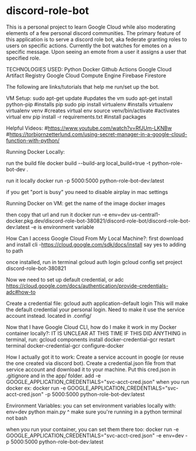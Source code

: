 # discord-role-bot
This is a personal project to learn Google Cloud while also moderating elements of a few personal discord communities.
The primary feature of this application is to serve a discord role bot, aka federate granting roles to users on specific actions.
Currently the bot watches for emotes on a specific message. Upon seeing an emote from a user it assigns a user that specified role.

TECHNOLOGIES USED:
Python
Docker
Github Actions
Google Cloud Artifact Registry
Google Cloud Compute Engine
Firebase Firestore


The following are links/tutorials that help me run/set up the bot.

VM Setup:
sudo apt-get update #updates the vm
sudo apt-get install python-pip #installs pip
sudo pip install virtualenv #installs virtualenv
virtualenv venv #creates virtual env
source venv/bin/activate #activates virtual env
pip install -r requirements.txt #install packages


Helpful Videos:
#https://www.youtube.com/watch?v=RfJUm-LKNBw
#https://torbjornzetterlund.com/using-secret-manager-in-a-google-cloud-function-with-python/



Running Docker Locally:

run the build file
docker build --build-arg local_build=true -t python-role-bot-dev .

run it locally
docker run -p 5000:5000 python-role-bot-dev:latest

if you get "port is busy" you need to disable airplay in mac settings



Running Docker on VM: 
get the name of the image
docker images

then copy that url and run it
docker run -e env=dev us-central1-docker.pkg.dev/discord-role-bot-380821/discord-role-bot/discord-role-bot-dev:latest
-e is environment variable


How Can I access Google Cloud From My Local Machine?:
first download and install cli
-https://cloud.google.com/sdk/docs/install
say yes to adding to path

once installed, run in terminal
gcloud auth login
gcloud config set project discord-role-bot-380821

Now we need to set up default credential, or adc
https://cloud.google.com/docs/authentication/provide-credentials-adc#how-to

Create a credential file:
gcloud auth application-default login
This will make the default credential your personal login. Need to make it use the service account instead.
located in .config/


Now that I have Google Cloud CLI, how do I make it work in my Docker container locally?:
IT IS UNCLEAR AT THIS TIME IF THIS DID ANYTHING
in terminal, run:
gcloud components install docker-credential-gcr
restart terminal
docker-credential-gcr configure-docker

How I actually got it to work:
Create a service account in google (or reuse the one created via discord bot). Create a credential.json file from that service account and download it to your machine. Put this cred.json in .gitignore and in the app/ folder.
add -e GOOGLE_APPLICATION_CREDENTIALS="svc-acct-cred.json" when you run docker
ex: docker run -e GOOGLE_APPLICATION_CREDENTIALS="svc-acct-cred.json" -p 5000:5000 python-role-bot-dev:latest


Environment Variables:
you can set environment variables locally with:
env=dev python main.py
^ make sure you're running in a python terminal not bash

when you run your container, you can set them there too:
docker run -e GOOGLE_APPLICATION_CREDENTIALS="svc-acct-cred.json" -e env=dev -p 5000:5000 python-role-bot-dev:latest